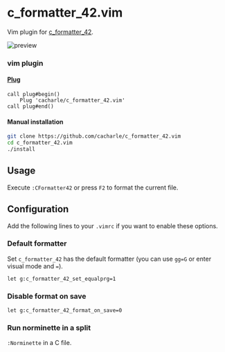 # c\_formatter\_42.vim

Vim plugin for [c\_formatter\_42](https://github.com/dawnbeen/c_formatter_42).

![preview](https://i.imgur.com/9j2bm3B.gif)

### vim plugin

#### [Plug](https://github.com/junegunn/vim-plug)

```vim
call plug#begin()
    Plug 'cacharle/c_formatter_42.vim'
call plug#end()
```

#### Manual installation

```sh
git clone https://github.com/cacharle/c_formatter_42.vim
cd c_formatter_42.vim
./install
```

## Usage

Execute `:CFormatter42` or press `F2` to format the current file.

## Configuration

Add the following lines to your `.vimrc` if you want to enable these options.

### Default formatter

Set `c_formatter_42` has the default formatter (you can use `gg=G` or enter visual mode and `=`).

```
let g:c_formatter_42_set_equalprg=1
```

### Disable format on save

```
let g:c_formatter_42_format_on_save=0
```

### Run norminette in a split

`:Norminette` in a C file.
